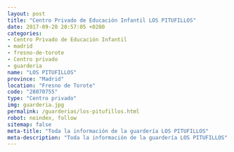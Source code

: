 ```yaml
---
layout: post
title: "Centro Privado de Educación Infantil LOS PITUFILLOS"
date: 2017-09-20 20:57:05 +0200
categories:
- Centro Privado de Educación Infantil
- madrid
- fresno-de-torote
- Centro privado
- guarderia
name: "LOS PITUFILLOS"
province: "Madrid"
location: "Fresno de Torote"
code: "28070755"
type: "Centro privado"
img: guarderia.jpg
permalink: /guarderias/los-pitufillos.html
robot: noindex, follow
sitemap: false
meta-title: "Toda la información de la guardería LOS PITUFILLOS"
meta-description: "Toda la información de la guardería LOS PITUFILLOS"
---
```

